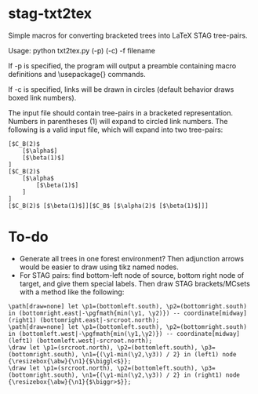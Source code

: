 # stag-txt2tex
Simple macros for converting bracketed trees into LaTeX STAG tree-pairs.

Usage:
python txt2tex.py (-p) (-c) -f filename

If -p is specified, the program will output a preamble containing macro definitions and \usepackage{} commands.

If -c is specified, links will be drawn in circles (default behavior draws boxed link numbers).

The input file should contain tree-pairs in a bracketed representation. Numbers in parentheses (1) will expand to circled link numbers. The following is a valid input file, which will expand into two tree-pairs:

```
[$C_B(2)$ 
	[$\alpha$]
	[$\beta(1)$]
]
[$C_B(2)$ 
	[$\alpha$ 
		[$\beta(1)$]
	]
]
[$C_B(2)$ [$\beta(1)$]][$C_B$ [$\alpha(2)$ [$\beta(1)$]]]
```

# To-do
- Generate all trees in one forest environment? Then adjunction arrows would be easier to draw using tikz named nodes.
- For STAG pairs: find bottom-left node of source, bottom right node of target, and give them special labels. Then draw STAG brackets/MCsets with a method like the following:
```
\path[draw=none] let \p1=(bottomleft.south), \p2=(bottomright.south) in (bottomright.east|-\pgfmath{min(\y1, \y2)}) -- coordinate[midway](right1) (bottomright.east|-srcroot.north);
\path[draw=none] let \p1=(bottomleft.south), \p2=(bottomright.south) in (bottomleft.west|-\pgfmath{min(\y1,\y2)}) -- coordinate[midway](left1) (bottomleft.west|-srcroot.north);
\draw let \p1=(srcroot.north), \p2=(bottomleft.south), \p3=(bottomright.south), \n1={(\y1-min(\y2,\y3)) / 2} in (left1) node {\resizebox{\abw}{\n1}{$\biggl<$}};
\draw let \p1=(srcroot.north), \p2=(bottomleft.south), \p3=(bottomright.south), \n1={(\y1-min(\y2,\y3)) / 2} in (right1) node {\resizebox{\abw}{\n1}{$\biggr>$}};
```
